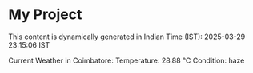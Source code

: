 # My Project

This content is dynamically generated in Indian Time (IST): 2025-03-29 23:15:06 IST


Current Weather in Coimbatore:
Temperature: 28.88 °C
Condition: haze
